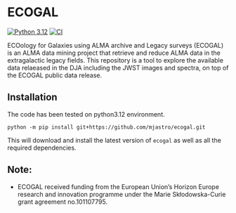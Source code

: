 # ECOGAL
[![Python 3.12](https://img.shields.io/badge/python-3.12-blue)](https://www.python.org/downloads/release/python-31211/)
[![CI](https://github.com/mjastro/ecogal/actions/workflows/python-package.yml/badge.svg)](https://github.com/mjastro/ecogal/actions/workflows/python-package.yml)

ECOology for Galaxies using ALMA archive and Legacy surveys (ECOGAL) is an ALMA data mining project that retrieve and reduce ALMA data in the extragalactic legacy fields. This repository is a tool to explore the available data relaeased in the DJA including the JWST images and spectra, on top of the ECOGAL public data release.

## Installation
The code has been tested on python3.12 environment.
```
python -m pip install git+https://github.com/mjastro/ecogal.git
```
This will download and install the latest version of `ecogal` as well as all the required dependencies.
 
## Note:  
* ECOGAL received funding from the European Union’s Horizon Europe research and innovation programme under the Marie Skłodowska-Curie grant agreement no.101107795.

